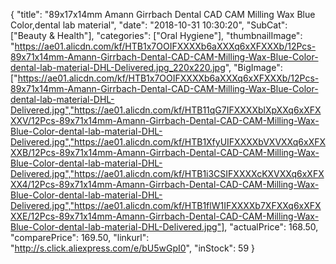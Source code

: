 {
	"title": "89x17x14mm Amann Girrbach Dental CAD CAM Milling Wax Blue Color,dental lab material",
	"date": "2018-10-31 10:30:20",
	"SubCat": ["Beauty & Health"],
	"categories": ["Oral Hygiene"],
	"thumbnailImage": "https://ae01.alicdn.com/kf/HTB1x7OOIFXXXXb6aXXXq6xXFXXXb/12Pcs-89x71x14mm-Amann-Girrbach-Dental-CAD-CAM-Milling-Wax-Blue-Color-dental-lab-material-DHL-Delivered.jpg_220x220.jpg",
	"BigImage": ["https://ae01.alicdn.com/kf/HTB1x7OOIFXXXXb6aXXXq6xXFXXXb/12Pcs-89x71x14mm-Amann-Girrbach-Dental-CAD-CAM-Milling-Wax-Blue-Color-dental-lab-material-DHL-Delivered.jpg","https://ae01.alicdn.com/kf/HTB11qG7IFXXXXblXpXXq6xXFXXXV/12Pcs-89x71x14mm-Amann-Girrbach-Dental-CAD-CAM-Milling-Wax-Blue-Color-dental-lab-material-DHL-Delivered.jpg","https://ae01.alicdn.com/kf/HTB1XfyUIFXXXXbVXVXXq6xXFXXXB/12Pcs-89x71x14mm-Amann-Girrbach-Dental-CAD-CAM-Milling-Wax-Blue-Color-dental-lab-material-DHL-Delivered.jpg","https://ae01.alicdn.com/kf/HTB1i3CSIFXXXXcKXVXXq6xXFXXX4/12Pcs-89x71x14mm-Amann-Girrbach-Dental-CAD-CAM-Milling-Wax-Blue-Color-dental-lab-material-DHL-Delivered.jpg","https://ae01.alicdn.com/kf/HTB1flW1IFXXXXb7XFXXq6xXFXXXE/12Pcs-89x71x14mm-Amann-Girrbach-Dental-CAD-CAM-Milling-Wax-Blue-Color-dental-lab-material-DHL-Delivered.jpg"],
	"actualPrice": 168.50,
	"comparePrice": 169.50,
	"linkurl": "http://s.click.aliexpress.com/e/bU5wGpI0",
	"inStock": 59
}

